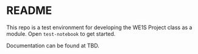 # README

This repo is a test environment for developing the WE1S Project class as a module. Open `test-notebook` to get started.

Documentation can be found at TBD. 